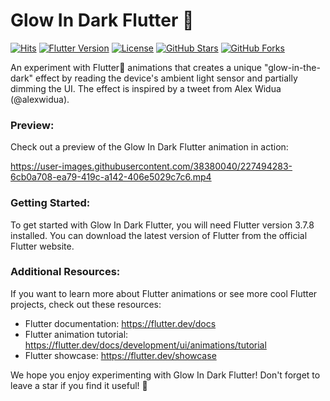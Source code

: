 # Glow In Dark Flutter 🌟

[![Hits](https://hits.seeyoufarm.com/api/count/incr/badge.svg?url=https%3A%2F%2Fgithub.com%2FHarishwarrior%2Fglow_in_dark_flutter&count_bg=%2379C83D&title_bg=%23555555&icon=&icon_color=%23E7E7E7&title=hits&edge_flat=false)](https://hits.seeyoufarm.com)
[![Flutter Version](https://img.shields.io/badge/flutter-3.7.12-blue.svg)](https://flutter.dev/)
[![License](https://img.shields.io/badge/license-MIT-green)](https://github.com/Harishwarrior/glow_in_dark_flutter/blob/main/LICENSE)
[![GitHub Stars](https://img.shields.io/github/stars/Harishwarrior/glow_in_dark_flutter)](https://github.com/Harishwarrior/glow_in_dark_flutter/stargazers)
[![GitHub Forks](https://img.shields.io/github/forks/Harishwarrior/glow_in_dark_flutter)](https://github.com/Harishwarrior/glow_in_dark_flutter/network/members)

An experiment with Flutter💙 animations that creates a unique "glow-in-the-dark" effect by reading the device's ambient light sensor and partially dimming the UI. The effect is inspired by a tweet from Alex Widua (@alexwidua).

### Preview:
Check out a preview of the Glow In Dark Flutter animation in action:

https://user-images.githubusercontent.com/38380040/227494283-6cb0a708-ea79-419c-a142-406e5029c7c6.mp4

### Getting Started:
To get started with Glow In Dark Flutter, you will need Flutter version 3.7.8 installed. You can download the latest version of Flutter from the official Flutter website.

### Additional Resources:
If you want to learn more about Flutter animations or see more cool Flutter projects, check out these resources:
- Flutter documentation: https://flutter.dev/docs
- Flutter animation tutorial: https://flutter.dev/docs/development/ui/animations/tutorial
- Flutter showcase: https://flutter.dev/showcase

We hope you enjoy experimenting with Glow In Dark Flutter! Don't forget to leave a star if you find it useful! 💫
